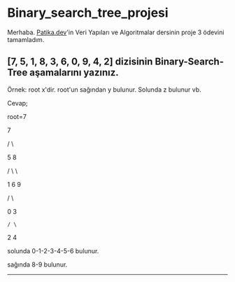 # Binary_search_tree_projesi

Merhaba. [Patika.dev](https://www.patika.dev/tr)'in Veri Yapıları ve Algoritmalar dersinin proje 3 ödevini tamamladım.

## [7, 5, 1, 8, 3, 6, 0, 9, 4, 2] dizisinin Binary-Search-Tree aşamalarını yazınız.

Örnek: root x'dir. root'un sağından y bulunur. Solunda z bulunur vb.

Cevap;

root=7

   
   7
       
   
   / \
      
   
   5   8 
    
   
   / \   \
   
   
   1   6   9 
  
  / \ 
 
 0   3
    
    / \

   2   4

solunda 0-1-2-3-4-5-6 bulunur.

sağında 8-9 bulunur.

---
